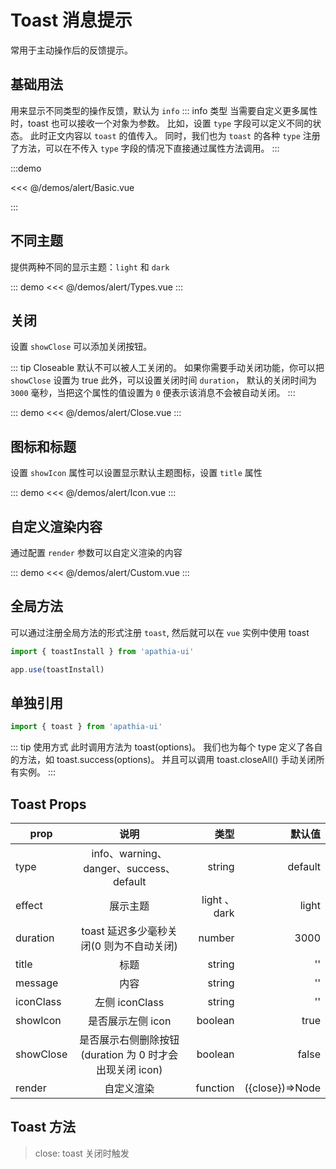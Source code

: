 # Toast 消息提示

常用于主动操作后的反馈提示。

## 基础用法

用来显示不同类型的操作反馈，默认为 `info`
::: info 类型
当需要自定义更多属性时，toast 也可以接收一个对象为参数。 比如，设置 `type` 字段可以定义不同的状态。 此时正文内容以 `toast` 的值传入。 同时，我们也为 `toast` 的各种 `type` 注册了方法，可以在不传入 `type` 字段的情况下直接通过属性方法调用。
:::

:::demo

<<< @/demos/alert/Basic.vue

:::

## 不同主题

提供两种不同的显示主题：`light` 和 `dark`

::: demo
<<< @/demos/alert/Types.vue
:::

## 关闭

设置 `showClose` 可以添加关闭按钮。

::: tip Closeable
默认不可以被人工关闭的。 如果你需要手动关闭功能，你可以把 `showClose` 设置为 true 此外，可以设置关闭时间 `duration`， 默认的关闭时间为`3000` 毫秒，当把这个属性的值设置为 `0` 便表示该消息不会被自动关闭。
:::

::: demo
<<< @/demos/alert/Close.vue
:::

## 图标和标题

设置 `showIcon` 属性可以设置显示默认主题图标，设置 `title` 属性

::: demo
<<< @/demos/alert/Icon.vue
:::

## 自定义渲染内容

通过配置 `render` 参数可以自定义渲染的内容

::: demo
<<< @/demos/alert/Custom.vue
:::

## 全局方法

可以通过注册全局方法的形式注册 `toast`, 然后就可以在 `vue` 实例中使用 toast

```ts
import { toastInstall } from 'apathia-ui'

app.use(toastInstall)
```

## 单独引用

```ts
import { toast } from 'apathia-ui'
```

::: tip 使用方式
此时调用方法为 toast(options)。 我们也为每个 type 定义了各自的方法，如 toast.success(options)。 并且可以调用 toast.closeAll() 手动关闭所有实例。
:::

## Toast Props

| prop      |                          说明                           |          类型 |          默认值 |
| --------- | :-----------------------------------------------------: | ------------: | --------------: |
| type      |         info、warning、danger、success、default         |        string |         default |
| effect    |                        展示主题                         | light 、 dark |           light |
| duration  |        toast 延迟多少毫秒关闭(0 则为不自动关闭)         |        number |            3000 |
| title     |                          标题                           |        string |              '' |
| message   |                          内容                           |        string |              '' |
| iconClass |                     左侧 iconClass                      |        string |              '' |
| showIcon  |                    是否展示左侧 icon                    |       boolean |            true |
| showClose | 是否展示右侧删除按钮(duration 为 0 时才会出现关闭 icon) |       boolean |           false |
| render    |                       自定义渲染                        |      function | ({close})=>Node |

## Toast 方法

> close: toast 关闭时触发
